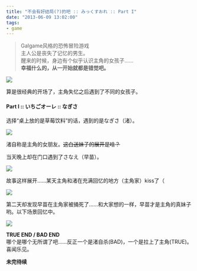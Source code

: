 ```yaml
---
title: "不会有好结局(?)的吧 :: みっくすおれ :: Part I"
date: "2013-06-09 13:02:00"
tags:
- game
---
```

> Galgame风格的恐怖冒险游戏  
> 主人公是丧失了记忆的男生。  
> 醒来的时候，身边有个似乎认识主角的女孩子……  
> **幸福什么的，从一开始就都是错觉吧。**

<p />

![](/assets/0008-01.png)

算是很经典的开场了，主角失忆之后遇到了不同的女孩子。

#### Part I :: いちごオーレ :: なぎさ ####

选择“桌上放的是草莓饮料”的话，遇到的是なぎさ（渚）。

![](/assets/0008-02.png)

渚自称是主角的女朋友。~~这白送妹子的展开是啥？~~

当天晚上却在门口遇到了さなえ（早苗）。

![](/assets/0008-03.png)

故事这样展开……某天主角和渚在充满回忆的地方（主角家）kiss了（

![](/assets/0008-04.png)

第二天却发现早苗在主角家被捅死了……和大家想的一样，早苗才是主角的真妹子哟。以下场景回忆中。

![](/assets/0008-05.png)  

**TRUE END / BAD END**  
哪个是哪个无所谓了吧……反正一个是渚自杀(BAD)，一个是拉上了主角(TRUE)。喜闻乐见。

**未完待续**